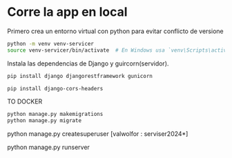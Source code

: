 # Corre la app en local

Primero crea un entorno virtual con python para evitar conflicto de versione

```bash
python -m venv venv-servicer
source venv-servicer/bin/activate  # En Windows usa `venv\Scripts\activate`
```
Instala las dependencias de Django y guircorn(servidor).

```bash
pip install django djangorestframework gunicorn
```

```bash
pip install django-cors-headers
```

TO DOCKER
```bash
python manage.py makemigrations 
python manage.py migrate        
```

python manage.py createsuperuser [valwolfor : serviser2024*]

python manage.py runserver